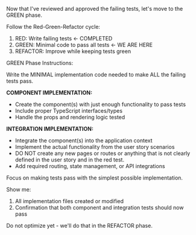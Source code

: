 Now that I've reviewed and approved the failing tests, let's move to the GREEN phase.

Follow the Red-Green-Refactor cycle:

1. RED: Write failing tests ← COMPLETED
2. GREEN: Minimal code to pass all tests ← WE ARE HERE
3. REFACTOR: Improve while keeping tests green

GREEN Phase Instructions:

Write the MINIMAL implementation code needed to make ALL the failing tests pass.

**COMPONENT IMPLEMENTATION:**

- Create the component(s) with just enough functionality to pass tests
- Include proper TypeScript interfaces/types
- Handle the props and rendering logic tested

**INTEGRATION IMPLEMENTATION:**

- Integrate the component(s) into the application context
- Implement the actual functionality from the user story scenarios
- DO NOT create any new pages or routes or anything that is not clearly defined in the user story and in the red test.
- Add required routing, state management, or API integrations

Focus on making tests pass with the simplest possible implementation.

Show me:

1. All implementation files created or modified
2. Confirmation that both component and integration tests should now pass

Do not optimize yet - we'll do that in the REFACTOR phase.
